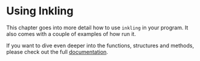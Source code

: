 # Using Inkling

This chapter goes into more detail how to use `inkling` in your program. It also comes
with a couple of examples of how run it.

If you want to dive even deeper into the functions, structures and methods, please 
check out the full [documentation](https://docs.rs/inkling/).